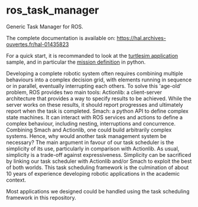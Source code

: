 ros_task_manager
================

Generic Task Manager for ROS. 

The complete documentation is available on:
https://hal.archives-ouvertes.fr/hal-01435823

For a quick start, it is recommanded to look at the [turtlesim application](https://github.com/cedricpradalier/ros_task_manager/tree/master/src/task_manager_turtlesim) sample, and in particular the [mission definition](https://github.com/cedricpradalier/ros_task_manager/tree/master/src/task_manager_turtlesim/missions) in python.

Developing a complete robotic system often requires combining multiple
behaviours into a complex decision grid, with elements running in sequence or
in parallel, eventually interrupting each others. To solve this 'age-old'
problem, ROS provides two main tools: Actionlib: a client-server architecture
that provides a way to specify results to be achieved. While the server works
on these results, it should report progresses and ultimately report when the
task is completed. Smach: a python API to define complex state machines. It can
interact with ROS services and actions to define a complex behaviour, including
nesting, interruptions and concurrence. Combining Smach and Actionlib, one
could build arbitrarily complex systems. Hence, why would another task
management system be necessary? The main argument in favour of our task
scheduler is the simplicity of its use, particularly in comparison with
Actionlib. As usual, simplicity is a trade-off against expressiveness.
Simplicity can be sacrificed by linking our task scheduler with Actionlib
and/or Smach to exploit the best of both worlds. This task scheduling framework
is the culmination of about 10 years of experience developing robotic
applications in the academic context. 

Most applications we designed could be handled using the task scheduling framework in this repository.
